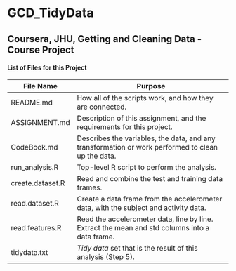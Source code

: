 # GCD_TidyData
## Coursera, JHU, Getting and Cleaning Data - Course Project
  
#### List of Files for this Project  
File Name | Purpose
--------- | -------
README.md | How all of the scripts work, and how they are connected.
ASSIGNMENT.md | Description of this assignment, and the requirements for this project.
CodeBook.md | Describes the variables, the data, and any transformation or work performed to clean up the data.
run_analysis.R | Top-level R script to perform the analysis.
create.dataset.R | Read and combine the test and training data frames.
read.dataset.R | Create a data frame from the accelerometer data, with the subject and activity data.
read.features.R | Read the accelerometer data, line by line.  Extract the mean and std columns into a data frame.
tidydata.txt | *Tidy data* set that is the result of this analysis (Step 5).
